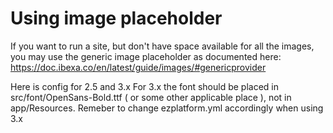 
Using image placeholder
=======================

If you want to run a site, but don't have space available for all the images, you may use
the generic image placeholder as documented here: https://doc.ibexa.co/en/latest/guide/images/#genericprovider

Here is config for 2.5 and 3.x
For 3.x the font should be placed in src/font/OpenSans-Bold.ttf ( or some other applicable place ), not in app/Resources.
Remeber to change ezplatform.yml accordingly when using 3.x


